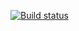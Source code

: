 [![Build status](https://ci.appveyor.com/api/projects/status/anf3nhurf4c9eeut/branch/master?svg=true)](https://ci.appveyor.com/project/hiiamvalya/patternscarddelivery-f9b6a/branch/master)
